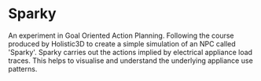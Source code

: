# Sparky
An experiment in Goal Oriented Action Planning. Following the course produced by Holistic3D to create a simple simulation of an NPC called 'Sparky'. Sparky carries out the actions implied by electrical appliance load traces. This helps to visualise and understand the underlying appliance use patterns.
